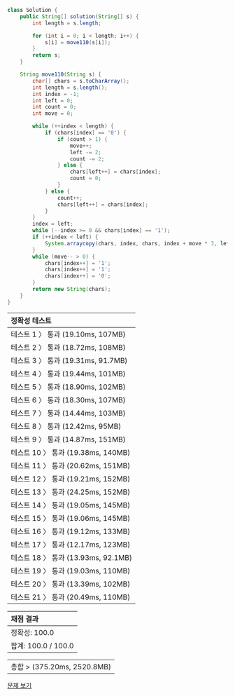 ```java
class Solution {
    public String[] solution(String[] s) {
        int length = s.length;

        for (int i = 0; i < length; i++) {
            s[i] = move110(s[i]);
        }
        return s;
    }

    String move110(String s) {
        char[] chars = s.toCharArray();
        int length = s.length();
        int index = -1;
        int left = 0;
        int count = 0;
        int move = 0;

        while (++index < length) {
            if (chars[index] == '0') {
                if (count > 1) {
                    move++;
                    left -= 2;
                    count -= 2;
                } else {
                    chars[left++] = chars[index];
                    count = 0;
                }
            } else {
                count++;
                chars[left++] = chars[index];
            }
        }
        index = left;
        while (--index >= 0 && chars[index] == '1');
        if (++index < left) {
            System.arraycopy(chars, index, chars, index + move * 3, left - index);
        }
        while (move-- > 0) {
            chars[index++] = '1';
            chars[index++] = '1';
            chars[index++] = '0';
        }
        return new String(chars);
    }
}
```
 | 정확성 테스트 | 
 |  :-  | 
 | 테스트 1 〉	통과 (19.10ms, 107MB) | 
 | 테스트 2 〉	통과 (18.72ms, 108MB) | 
 | 테스트 3 〉	통과 (19.31ms, 91.7MB) | 
 | 테스트 4 〉	통과 (19.44ms, 101MB) | 
 | 테스트 5 〉	통과 (18.90ms, 102MB) | 
 | 테스트 6 〉	통과 (18.30ms, 107MB) | 
 | 테스트 7 〉	통과 (14.44ms, 103MB) | 
 | 테스트 8 〉	통과 (12.42ms, 95MB) | 
 | 테스트 9 〉	통과 (14.87ms, 151MB) | 
 | 테스트 10 〉	통과 (19.38ms, 140MB) | 
 | 테스트 11 〉	통과 (20.62ms, 151MB) | 
 | 테스트 12 〉	통과 (19.21ms, 152MB) | 
 | 테스트 13 〉	통과 (24.25ms, 152MB) | 
 | 테스트 14 〉	통과 (19.05ms, 145MB) | 
 | 테스트 15 〉	통과 (19.06ms, 145MB) | 
 | 테스트 16 〉	통과 (19.12ms, 133MB) | 
 | 테스트 17 〉	통과 (12.17ms, 123MB) | 
 | 테스트 18 〉	통과 (13.93ms, 92.1MB) | 
 | 테스트 19 〉	통과 (19.03ms, 110MB) | 
 | 테스트 20 〉	통과 (13.39ms, 102MB) | 
 | 테스트 21 〉	통과 (20.49ms, 110MB) | 

 | 채점 결과 | 
 | :- | 
 | 정확성: 100.0 | 
 | 합계: 100.0 / 100.0 | 

 || 
 | :- | 
 | 총합 > (375.20ms, 2520.8MB) | 

[문제 보기](https://programmers.co.kr/learn/courses/30/lessons/77886?language=java)